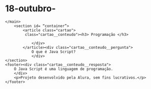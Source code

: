 # 18-outubro-

<!DOCTYPE html>
<html lang="pt-br">
<head>
  <meta charset="UTF-8">
    <meta name="viewport" content="width=device-width, initial-scale=1.0">
    <title>Flashcard</title>


    </main>
        <section id= “container”> 
            <article class="cartao">
             class="cartao__conteudo"><h3> Programação </h3>

                </div>
            </article><div class="cartao__conteudo__pergunta">
                O que é Java Script?
                </div>
    </section>
    <footer><div class="cartao__conteudo__resposta">
        O Java Script é uma linguagem de programação.
        </div>
        <p>Projeto desenvolvido pela Alura, sem fins lucrativos.</p>
    </footer>
